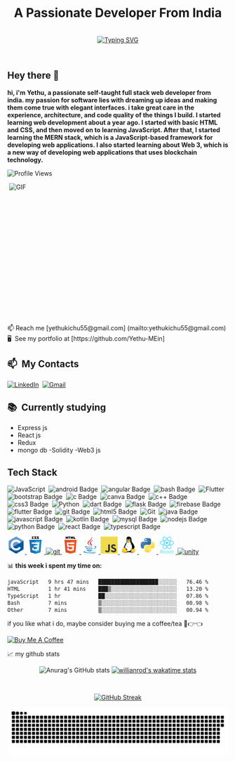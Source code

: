 <h1 align="center">A Passionate Developer From India</h1>



<br>
<div align="center"theme=midnight-purple> 
<a href="https://git.io/typing-svg"><img src="https://readme-typing-svg.herokuapp.com?font=Press+Start+2P&pause=1000&color=00F706&center=true&vCenter=true&width=435&lines=Hola......;+I'm+Yethu+;Wish+you+a+good+day%E2%9C%8C%EF%B8%8F" alt="Typing SVG" /></a>
</div>

<p align="center"> <a href="https://twitter.com/" target="blank"><img src="https://img.shields.io/twitter/follow/?logo=twitter&style=for-the-badge" alt="" /></a> </p>

## Hey there 👋


**hi, i'm Yethu, a passionate self-taught full stack web developer  from india. my passion for software lies with dreaming up ideas and making them come true with elegant interfaces. i take great care in the experience, architecture, and code quality of the things I build. 
I started learning web development about a year ago. I started with basic HTML and CSS, and then moved on to learning JavaScript. After that, I started learning the MERN stack, which is a JavaScript-based framework for developing web applications. I also started learning about Web 3, which is a new way of developing web applications that uses blockchain technology.**

![Profile Views](https://komarev.com/ghpvc/?username=Yethu-MEin&theme=default&color=blue&style=flat&label=Profile+Views)




  <img align="right" alt="GIF" src="https://github.com/abhisheknaiidu/abhisheknaiidu/blob/master/code.gif?raw=true" width="500" height="320" />
<br/>📫&nbsp;Reach me [yethukichu55@gmail.com]
 (mailto:yethukichu55@gmail.com)
<br/>🖥&nbsp; See my portfolio at [https://github.com/Yethu-MEin]
<div>

  ## 📫 &nbsp;My Contacts

  <!-- [![Portfolio Badge](https://img.shields.io/badge/-Portifolio-blueviolet?style=flat-square&logo=Portfolio&logoColor=white)](https://pepyn0.github.io/)&nbsp; -->
  [![LinkedIn](https://img.shields.io/badge/linkedin-%230077B5.svg?style=for-the-badge&logo=linkedin&logoColor=white&link=https://www.linkedin.com/in/yethu-kichu-597b2821b/)](https://www.linkedin.com/in/yethu-kichu-597b2821b/)&nbsp;
  	[![Gmail](https://img.shields.io/badge/Gmail-D14836?style=for-the-badge&logo=gmail&logoColor=white)](mailto:yethukichu55@gmail.com)&nbsp;

</div>

<div>

  ## 📚 &nbsp;Currently studying

  - Express js
  - React js
  - Redux
  - mongo db
  -Solidity
  -Web3 js

</div>

  
 ## Tech Stack
 
 
 ![JavaScript](https://img.shields.io/badge/javascript-%23323330.svg?style=for-the-badge&logo=javascript&logoColor=%23F7DF1E)&nbsp;
<img src="https://img.shields.io/badge/Android-05122A?style=flat&logo=android" alt="android Badge" height="25">&nbsp;
<img src="https://img.shields.io/badge/Angular-05122A?style=flat&logo=angular" alt="angular Badge" height="25">&nbsp;
<img src="https://img.shields.io/badge/Bash-05122A?style=flat&logo=gnu-bash" alt="bash Badge" height="25">&nbsp;
  ![Flutter](https://img.shields.io/badge/Flutter-%2302569B.svg?style=for-the-badge&logo=Flutter&logoColor=white)&nbsp;
<img src="https://img.shields.io/badge/Bootstrap-05122A?style=flat&logo=bootstrap" alt="bootstrap Badge" height="25">&nbsp;
<img src="https://img.shields.io/badge/C-05122A?style=flat&logo=c" alt="c Badge" height="25">&nbsp;
<img src="https://img.shields.io/badge/Canva-05122A?style=flat&logo=canva" alt="canva Badge" height="25">&nbsp;
<img src="https://img.shields.io/badge/C++-05122A?style=flat&logo=c%2B%2B&" alt="c++ Badge" height="25">&nbsp;
<img src="https://img.shields.io/badge/Css3-05122A?style=flat&logo=css3" alt="css3 Badge" height="25">&nbsp;
  ![Python](https://img.shields.io/badge/python-3670A0?style=for-the-badge&logo=python&logoColor=ffdd54)&nbsp;
<img src="https://img.shields.io/badge/Dart-05122A?style=flat&logo=dart" alt="dart Badge" height="25">&nbsp;
<img src="https://img.shields.io/badge/Flask-05122A?style=flat&logo=flask" alt="flask Badge" height="25">&nbsp;
<img src="https://img.shields.io/badge/Firebase-05122A?style=flat&logo=firebase" alt="firebase Badge" height="25">&nbsp;
<img src="https://img.shields.io/badge/Flutter-05122A?style=flat&logo=flutter" alt="flutter Badge" height="25">&nbsp;
<img src="https://img.shields.io/badge/Git-05122A?style=flat&logo=git" alt="git Badge" height="25">&nbsp;
<img src="https://img.shields.io/badge/Html5-05122A?style=flat&logo=html5" alt="html5 Badge" height="25">&nbsp;
 ![Git](https://img.shields.io/badge/git-%23F05033.svg?style=for-the-badge&logo=git&logoColor=white)&nbsp;
<img src="https://img.shields.io/badge/Java-05122A?style=flat&logo=java" alt="java Badge" height="25">&nbsp;
<img src="https://img.shields.io/badge/Javascript-05122A?style=flat&logo=javascript" alt="javascript Badge" height="25">&nbsp;
<img src="https://img.shields.io/badge/Kotlin-05122A?style=flat&logo=kotlin" alt="kotlin Badge" height="25">&nbsp;
<img src="https://img.shields.io/badge/Mysql-05122A?style=flat&logo=mysql" alt="mysql Badge" height="25">&nbsp;
<img src="https://img.shields.io/badge/Nodejs-05122A?style=flat&logo=node.js" alt="nodejs Badge" height="25">&nbsp;
<img src="https://img.shields.io/badge/Python-05122A?style=flat&logo=python" alt="python Badge" height="25">&nbsp;
<img src="https://img.shields.io/badge/React-05122A?style=flat&logo=react" alt="react Badge" height="25">&nbsp;
<img src="https://img.shields.io/badge/Typescript-05122A?style=flat&logo=typescript" alt="typescript Badge" height="25">&nbsp;

 <p align="left"> <a href="https://www.cprogramming.com/" target="_blank" rel="noreferrer"> <img src="https://raw.githubusercontent.com/devicons/devicon/master/icons/c/c-original.svg" alt="c" width="40" height="40"/> </a> <a href="https://www.w3schools.com/css/" target="_blank" rel="noreferrer"> <img src="https://raw.githubusercontent.com/devicons/devicon/master/icons/css3/css3-original-wordmark.svg" alt="css3" width="40" height="40"/> </a> <a href="https://git-scm.com/" target="_blank" rel="noreferrer"> <img src="https://www.vectorlogo.zone/logos/git-scm/git-scm-icon.svg" alt="git" width="40" height="40"/> </a> <a href="https://www.w3.org/html/" target="_blank" rel="noreferrer"> <img src="https://raw.githubusercontent.com/devicons/devicon/master/icons/html5/html5-original-wordmark.svg" alt="html5" width="40" height="40"/> </a> <a href="https://www.java.com" target="_blank" rel="noreferrer"> <img src="https://raw.githubusercontent.com/devicons/devicon/master/icons/java/java-original.svg" alt="java" width="40" height="40"/> </a> <a href="https://developer.mozilla.org/en-US/docs/Web/JavaScript" target="_blank" rel="noreferrer"> <img src="https://raw.githubusercontent.com/devicons/devicon/master/icons/javascript/javascript-original.svg" alt="javascript" width="40" height="40"/> </a> <a href="https://www.linux.org/" target="_blank" rel="noreferrer"> <img src="https://raw.githubusercontent.com/devicons/devicon/master/icons/linux/linux-original.svg" alt="linux" width="40" height="40"/> </a> <a href="https://www.python.org" target="_blank" rel="noreferrer"> <img src="https://raw.githubusercontent.com/devicons/devicon/master/icons/python/python-original.svg" alt="python" width="40" height="40"/> </a> <a href="https://reactjs.org/" target="_blank" rel="noreferrer"> <img src="https://raw.githubusercontent.com/devicons/devicon/master/icons/react/react-original-wordmark.svg" alt="react" width="40" height="40"/> </a> <a href="https://unity.com/" target="_blank" rel="noreferrer"> <img src="https://www.vectorlogo.zone/logos/unity3d/unity3d-icon.svg" alt="unity" width="40" height="40"/> </a> </p>


📊 **this week i spent my time on:**
<!--START_SECTION:waka-->

```text
javaScript   9 hrs 47 mins   ███████████████████░░░░░░   76.46 %
HTML         1 hr 41 mins    ███▒░░░░░░░░░░░░░░░░░░░░░   13.20 %
TypeScript   1 hr            ██░░░░░░░░░░░░░░░░░░░░░░░   07.86 %
Bash         7 mins          ▒░░░░░░░░░░░░░░░░░░░░░░░░   00.98 %
Other        7 mins          ▒░░░░░░░░░░░░░░░░░░░░░░░░   00.94 %
```

<!--END_SECTION:waka-->

if you like what i do, maybe consider buying me a coffee/tea 🥺👉👈

<a href="https://chat.whatsapp.com/IBxkrA1vflI9ThbbDIlKXX" target="_blank"><img src="https://cdn.buymeacoffee.com/buttons/v2/default-red.png" alt="Buy Me A Coffee" width="150" ></a>



📈 my github stats
<div align="center"> 

![Anurag's GitHub stats](https://github-readme-stats.vercel.app/api?username=Yethu-MEin&show_icons=true&theme=midnight-purple)
[![willianrod's wakatime stats](https://github-readme-stats.vercel.app/api/wakatime?username=willianrod)](https://github.com/anuraghazra/github-readme-stats)
</div>
<br/>
<div align="center"> 

[![GitHub Streak](https://streak-stats.demolab.com/?user=Yethu-MEin&theme=midnight-purple)](https://git.io/streak-stats)
</div>



  

  


<div>
  <img src="https://github.com/Pepyn0/Pepyn0/raw/output/github-contribution-grid-snake.svg" alt="snake"></center>
</div>





